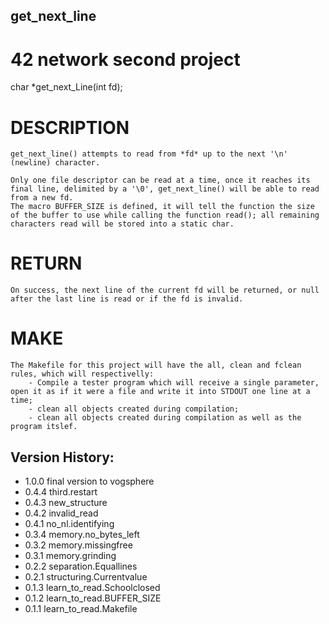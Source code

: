 ## get_next_line
# 42 network second project

char    *get_next_Line(int fd); 

# DESCRIPTION  

    get_next_line() attempts to read from *fd* up to the next '\n' (newline) character.  

    Only one file descriptor can be read at a time, once it reaches its final line, delimited by a '\0', get_next_line() will be able to read from a new fd.  
    The macro BUFFER_SIZE is defined, it will tell the function the size of the buffer to use while calling the function read(); all remaining characters read will be stored into a static char.  

# RETURN  
    
    On success, the next line of the current fd will be returned, or null after the last line is read or if the fd is invalid.  

# MAKE  

    The Makefile for this project will have the all, clean and fclean rules, which will respectivelly:  
        - Compile a tester program which will receive a single parameter, open it as if it were a file and write it into STDOUT one line at a time;  
        - clean all objects created during compilation;  
        - clean all objects created during compilation as well as the program itslef.  

## Version History:  

- 1.0.0 final version to vogsphere
- 0.4.4 third.restart  
- 0.4.3 new_structure  
- 0.4.2 invalid_read  
- 0.4.1 no_nl.identifying  
- 0.3.4 memory.no_bytes_left  
- 0.3.2 memory.missingfree  
- 0.3.1 memory.grinding  
- 0.2.2 separation.Equallines  
- 0.2.1 structuring.Currentvalue  
- 0.1.3 learn_to_read.Schoolclosed  
- 0.1.2 learn_to_read.BUFFER_SIZE  
- 0.1.1 learn_to_read.Makefile  
